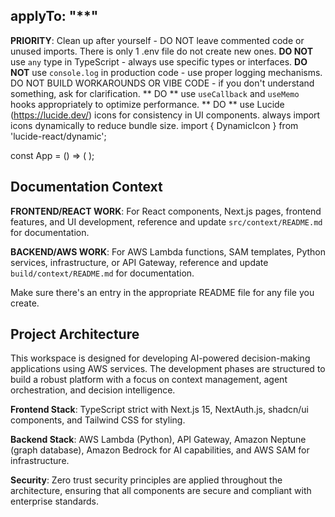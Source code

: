 ## <!-- Use this file to provide workspace-specific custom instructions to Copilot. For more details, visit https://code.visualstudio.com/docs/copilot/copilot-customization#_use-a-githubcopilotinstructionsmd-file -->

## applyTo: "\*\*"

**PRIORITY**: Clean up after yourself - DO NOT leave commented code or unused imports. There is only 1 .env file do not create new ones.
**DO NOT** use `any` type in TypeScript - always use specific types or interfaces.
**DO NOT** use `console.log` in production code - use proper logging mechanisms.
DO NOT BUILD WORKAROUNDS OR VIBE CODE - if you don't understand something, ask for clarification.
** DO ** use `useCallback` and `useMemo` hooks appropriately to optimize performance.
** DO ** use Lucide (https://lucide.dev/) icons for consistency in UI components. always import icons dynamically to reduce bundle size.
import { DynamicIcon } from 'lucide-react/dynamic';

const App = () => (
<DynamicIcon name="camera" color="red" size={48} />
);

## Documentation Context

**FRONTEND/REACT WORK**: For React components, Next.js pages, frontend features, and UI development, reference and update `src/context/README.md` for documentation.

**BACKEND/AWS WORK**: For AWS Lambda functions, SAM templates, Python services, infrastructure, or API Gateway, reference and update `build/context/README.md` for documentation.

Make sure there's an entry in the appropriate README file for any file you create.

## Project Architecture

This workspace is designed for developing AI-powered decision-making applications using AWS services. The development phases are structured to build a robust platform with a focus on context management, agent orchestration, and decision intelligence.

**Frontend Stack**: TypeScript strict with Next.js 15, NextAuth.js, shadcn/ui components, and Tailwind CSS for styling.

**Backend Stack**: AWS Lambda (Python), API Gateway, Amazon Neptune (graph database), Amazon Bedrock for AI capabilities, and AWS SAM for infrastructure.

**Security**: Zero trust security principles are applied throughout the architecture, ensuring that all components are secure and compliant with enterprise standards.
